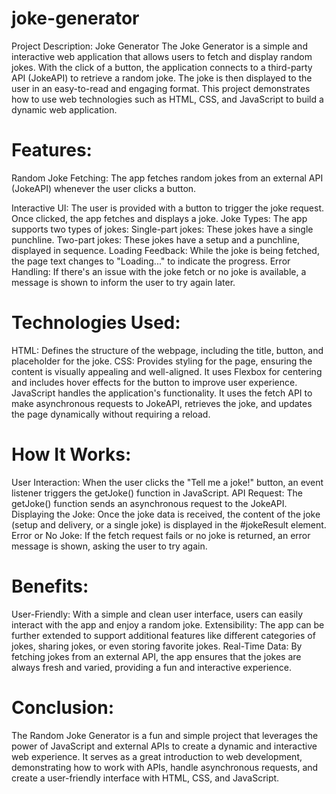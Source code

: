 # joke-generator
Project Description: Joke Generator
The  Joke Generator is a simple and interactive web application that allows users to fetch and display random jokes. With the click of a button, the application connects to a third-party API (JokeAPI) to retrieve a random joke. The joke is then displayed to the user in an easy-to-read and engaging format. This project demonstrates how to use web technologies such as HTML, CSS, and JavaScript to build a dynamic web application.

# Features:
Random Joke Fetching: The app fetches random jokes from an external API (JokeAPI) whenever the user clicks a button.

Interactive UI: The user is provided with a button to trigger the joke request. Once clicked, the app fetches and displays a joke.
Joke Types: The app supports two types of jokes:
Single-part jokes: These jokes have a single punchline.
Two-part jokes: These jokes have a setup and a punchline, displayed in sequence.
Loading Feedback: While the joke is being fetched, the page text changes to "Loading..." to indicate the progress.
Error Handling: If there's an issue with the joke fetch or no joke is available, a message is shown to inform the user to try again later.


# Technologies Used:
HTML: Defines the structure of the webpage, including the title, button, and placeholder for the joke.
CSS: Provides styling for the page, ensuring the content is visually appealing and well-aligned. It uses Flexbox for centering and includes hover effects for the button to improve user experience.
JavaScript handles the application's functionality. It uses the fetch API to make asynchronous requests to JokeAPI, retrieves the joke, and updates the page dynamically without requiring a reload.

# How It Works:
User Interaction: When the user clicks the "Tell me a joke!" button, an event listener triggers the getJoke() function in JavaScript.
API Request: The getJoke() function sends an asynchronous request to the JokeAPI.
Displaying the Joke: Once the joke data is received, the content of the joke (setup and delivery, or a single joke) is displayed in the #jokeResult element.
Error or No Joke: If the fetch request fails or no joke is returned, an error message is shown, asking the user to try again.
# Benefits:
User-Friendly: With a simple and clean user interface, users can easily interact with the app and enjoy a random joke.
Extensibility: The app can be further extended to support additional features like different categories of jokes, sharing jokes, or even storing favorite jokes.
Real-Time Data: By fetching jokes from an external API, the app ensures that the jokes are always fresh and varied, providing a fun and interactive experience.

# Conclusion:
The Random Joke Generator is a fun and simple project that leverages the power of JavaScript and external APIs to create a dynamic and interactive web experience. It serves as a great introduction to web development, demonstrating how to work with APIs, handle asynchronous requests, and create a user-friendly interface with HTML, CSS, and JavaScript.





